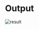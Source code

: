 # Output
![result](https://github.com/rimo10/Global-Wheat-Detection/assets/70977847/159a217c-bbad-4ef7-8d50-91209b3f2568)
